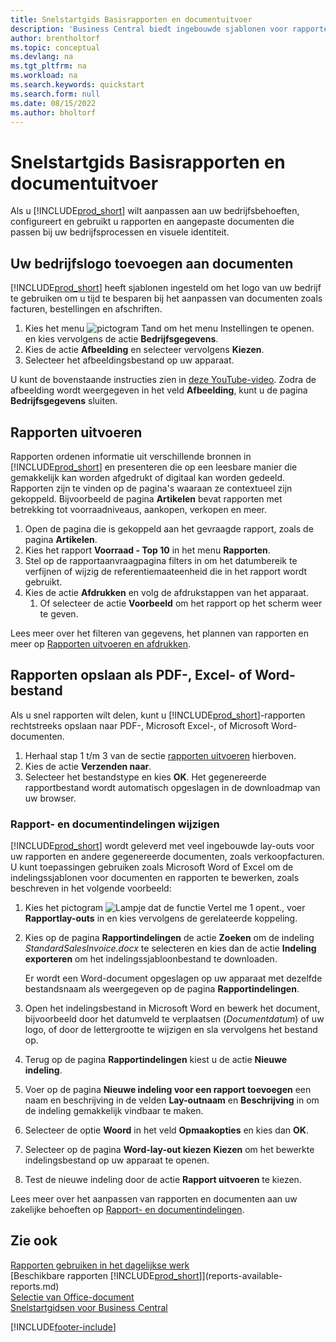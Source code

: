 ```yaml
---
title: Snelstartgids Basisrapporten en documentuitvoer
description: 'Business Central biedt ingebouwde sjablonen voor rapporten en documenten, met veel aanpassingsopties om ze aan te passen aan de behoeften van uw bedrijf.'
author: brentholtorf
ms.topic: conceptual
ms.devlang: na
ms.tgt_pltfrm: na
ms.workload: na
ms.search.keywords: quickstart
ms.search.form: null
ms.date: 08/15/2022
ms.author: bholtorf
---
```


# Snelstartgids Basisrapporten en documentuitvoer

Als u [!INCLUDE[prod_short](includes/prod_short.md)] wilt aanpassen aan uw bedrijfsbehoeften, configureert en gebruikt u rapporten en aangepaste documenten die passen bij uw bedrijfsprocessen en visuele identiteit.

## Uw bedrijfslogo toevoegen aan documenten

[!INCLUDE[prod_short](includes/prod_short.md)] heeft sjablonen ingesteld om het logo van uw bedrijf te gebruiken om u tijd te besparen bij het aanpassen van documenten zoals facturen, bestellingen en afschriften.

1. Kies het menu ![pictogram Tand om het menu Instellingen te openen.](media/ui-experience/settings_icon_small.png) en kies vervolgens de actie **Bedrijfsgegevens**.
2. Kies de actie **Afbeelding** en selecteer vervolgens **Kiezen**.
3. Selecteer het afbeeldingsbestand op uw apparaat.

U kunt de bovenstaande instructies zien in [deze YouTube-video](https://www.youtube.com/watch?v=AatXbKF1NGg). Zodra de afbeelding wordt weergegeven in het veld **Afbeelding**, kunt u de pagina **Bedrijfsgegevens** sluiten.

## Rapporten uitvoeren

Rapporten ordenen informatie uit verschillende bronnen in [!INCLUDE[prod_short](includes/prod_short.md)] en presenteren die op een leesbare manier die gemakkelijk kan worden afgedrukt of digitaal kan worden gedeeld. Rapporten zijn te vinden op de pagina's waaraan ze contextueel zijn gekoppeld. Bijvoorbeeld de pagina **Artikelen** bevat rapporten met betrekking tot voorraadniveaus, aankopen, verkopen en meer.

1. Open de pagina die is gekoppeld aan het gevraagde rapport, zoals de pagina **Artikelen**.
2. Kies het rapport **Voorraad - Top 10** in het menu **Rapporten**.
3. Stel op de rapportaanvraagpagina filters in om het datumbereik te verfijnen of wijzig de referentiemaateenheid die in het rapport wordt gebruikt.
4. Kies de actie **Afdrukken** en volg de afdrukstappen van het apparaat.
    1. Of selecteer de actie **Voorbeeld** om het rapport op het scherm weer te geven.

Lees meer over het filteren van gegevens, het plannen van rapporten en meer op [Rapporten uitvoeren en afdrukken](ui-work-report.md).

## Rapporten opslaan als PDF-, Excel- of Word-bestand

Als u snel rapporten wilt delen, kunt u [!INCLUDE[prod_short](includes/prod_short.md)]-rapporten rechtstreeks opslaan naar PDF-, Microsoft Excel-, of Microsoft Word-documenten.

1. Herhaal stap 1 t/m 3 van de sectie [rapporten uitvoeren](#run-reports) hierboven.
2. Kies de actie **Verzenden naar**.
3. Selecteer het bestandstype en kies **OK**.
Het gegenereerde rapportbestand wordt automatisch opgeslagen in de downloadmap van uw browser.

### Rapport- en documentindelingen wijzigen

[!INCLUDE[prod_short](includes/prod_short.md)] wordt geleverd met veel ingebouwde lay-outs voor uw rapporten en andere gegenereerde documenten, zoals verkoopfacturen. U kunt toepassingen gebruiken zoals Microsoft Word of Excel om de indelingssjablonen voor documenten en rapporten te bewerken, zoals beschreven in het volgende voorbeeld:

1. Kies het pictogram ![Lampje dat de functie Vertel me 1 opent.](media/ui-search/search_small.png "Vertel me wat u wilt doen"), voer **Rapportlay-outs** in en kies vervolgens de gerelateerde koppeling.
2. Kies op de pagina **Rapportindelingen** de actie **Zoeken** om de indeling *StandardSalesInvoice.docx* te selecteren en kies dan de actie **Indeling exporteren** om het indelingssjabloonbestand te downloaden.

    Er wordt een Word-document opgeslagen op uw apparaat met dezelfde bestandsnaam als weergegeven op de pagina **Rapportindelingen**.
3. Open het indelingsbestand in Microsoft Word en bewerk het document, bijvoorbeeld door het datumveld te verplaatsen (*Documentdatum*) of uw logo, of door de lettergrootte te wijzigen en sla vervolgens het bestand op.
4. Terug op de pagina **Rapportindelingen** kiest u de actie **Nieuwe indeling**.
5. Voer op de pagina **Nieuwe indeling voor een rapport toevoegen** een naam en beschrijving in de velden **Lay-outnaam** en **Beschrijving** in om de indeling gemakkelijk vindbaar te maken.
6. Selecteer de optie **Woord** in het veld **Opmaakopties** en kies dan **OK**.
7. Selecteer op de pagina **Word-lay-out kiezen** **Kiezen** om het bewerkte indelingsbestand op uw apparaat te openen.
8. Test de nieuwe indeling door de actie **Rapport uitvoeren** te kiezen.

Lees meer over het aanpassen van rapporten en documenten aan uw zakelijke behoeften op [Rapport- en documentindelingen](ui-manage-report-layouts.md).

## Zie ook

[Rapporten gebruiken in het dagelijkse werk](reports-use-reports.md)  
[Beschikbare rapporten [!INCLUDE[prod_short](includes/prod_short.md)]](reports-available-reports.md)  
[Selectie van Office-document](across-report-selections.md)  
[Snelstartgidsen voor Business Central](quick-start-business-central.md)  

[!INCLUDE[footer-include](includes/footer-banner.md)]
